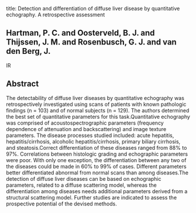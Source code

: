 title: Detection and differentiation of diffuse liver disease by quantitative echography. A retrospective assessment

## Hartman, P. C. and Oosterveld, B. J. and Thijssen, J. M. and Rosenbusch, G. J. and van den Berg, J.
IR


## Abstract
The detectability of diffuse liver diseases by quantitative echography was retrospectively investigated using scans of patients with known pathologic findings (n = 103) and of normal subjects (n = 129). The authors determined the best set of quantitative parameters for this task.Quantitative echography was comprised of acoustospectrographic parameters (frequency dependence of attenuation and backscattering) and image texture parameters. The disease processes studied included: acute hepatitis, hepatitis/cirrhosis, alcoholic hepatitis/cirrhosis, primary biliary cirrhosis, and steatosis.Correct differentiation of these diseases ranged from 88% to 97%. Correlations between histologic grading and echographic parameters were poor. With only one exception, the differentiation between any two of the diseases could be made in 60% to 99% of cases. Different parameters better differentiated abnormal from normal scans than among diseases.The detection of diffuse liver diseases can be based on echographic parameters, related to a diffuse scattering model, whereas the differentiation among diseases needs additional parameters derived from a structural scattering model. Further studies are indicated to assess the prospective potential of the devised methods.

